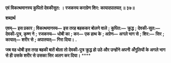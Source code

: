 **एवं विकत्थमानस्य कुपितो देवकीसुत: ।** **रजकस्य कराग्रेण शिर: कायादपातयत् ॥ ३७॥** 

**शब्दार्थ** 

**एवम्—** **इस प्रकार** **; विकत्थमानस्य—** **इस तरह बहककर बोलने वाले** **; कुपित:—** **क्रुद्ध** **; देवकी-सुत:—** **देवकी-पुत्र, कृष्ण ने** **;** **रजकस्य—** **धोबी का** **; कर—** **एक हाथ के** **; अग्रेण—** **अगले भाग से** **; शिर:—** **सिर** **; कायात्—** **शरीर से** **; अपातयत्—** **गिरा दिया।** **.** 

**जब वह धोबी इस तरह बहकी बातें बोला तो देवकी-पुत्र क्रुद्ध हो उठे और उन्होंने अपनी** **अँगुलियों के अगले भाग से ही उसके शरीर से उसका सिर अलग कर दिया।** **** 